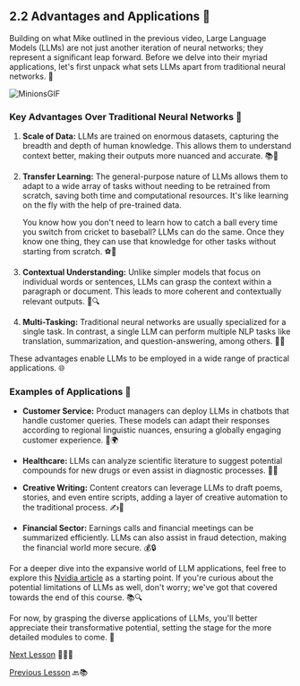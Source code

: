 ## 2.2 Advantages and Applications 🌟

Building on what Mike outlined in the previous video, Large Language Models (LLMs) are not just another iteration of neural networks; they represent a significant leap forward. Before we delve into their myriad applications, let's first unpack what sets LLMs apart from traditional neural networks. 🧐

![MinionsGIF](https://github.com/gtech-mulearn/Pathway-AI-Bootcamp/assets/84973988/cb037d4e-398d-4699-b672-4c419ecbe357) 

### Key Advantages Over Traditional Neural Networks 🚀

1. **Scale of Data:** LLMs are trained on enormous datasets, capturing the breadth and depth of human knowledge. This allows them to understand context better, making their outputs more nuanced and accurate. 📚🧠

2. **Transfer Learning:** The general-purpose nature of LLMs allows them to adapt to a wide array of tasks without needing to be retrained from scratch, saving both time and computational resources. It's like learning on the fly with the help of pre-trained data.

   You know how you don't need to learn how to catch a ball every time you switch from cricket to baseball? LLMs can do the same. Once they know one thing, they can use that knowledge for other tasks without starting from scratch. ⚽🏏

3. **Contextual Understanding:** Unlike simpler models that focus on individual words or sentences, LLMs can grasp the context within a paragraph or document. This leads to more coherent and contextually relevant outputs. 📜🔍

4. **Multi-Tasking:** Traditional neural networks are usually specialized for a single task. In contrast, a single LLM can perform multiple NLP tasks like translation, summarization, and question-answering, among others. 💼📝

These advantages enable LLMs to be employed in a wide range of practical applications. 🌐

### Examples of Applications 🚀

- **Customer Service:** Product managers can deploy LLMs in chatbots that handle customer queries. These models can adapt their responses according to regional linguistic nuances, ensuring a globally engaging customer experience. 💬🌍

- **Healthcare:** LLMs can analyze scientific literature to suggest potential compounds for new drugs or even assist in diagnostic processes. 🏥🧪

- **Creative Writing:** Content creators can leverage LLMs to draft poems, stories, and even entire scripts, adding a layer of creative automation to the traditional process. ✍️📖

- **Financial Sector:** Earnings calls and financial meetings can be summarized efficiently. LLMs can also assist in fraud detection, making the financial world more secure. 💰🔒

For a deeper dive into the expansive world of LLM applications, feel free to explore this [Nvidia article](https://blogs.nvidia.com/blog/2023/01/26/what-are-large-language-models-used-for/) as a starting point. If you're curious about the potential limitations of LLMs as well, don't worry; we've got that covered towards the end of this course. 📚🔍

For now, by grasping the diverse applications of LLMs, you'll better appreciate their transformative potential, setting the stage for the more detailed modules to come. 🌟

[Next Lesson](Task-1.md) 📖👣🔜

[Previous Lesson](https://github.com/gtech-mulearn/Pathway-AI-Bootcamp/blob/main/Basics%20Of%20LLM%20Part-1.md) 🔙📚
